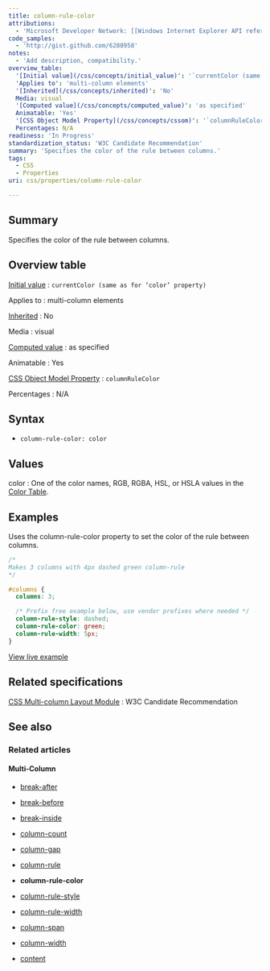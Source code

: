 ```yaml
---
title: column-rule-color
attributions:
  - 'Microsoft Developer Network: [[Windows Internet Explorer API reference](http://msdn.microsoft.com/en-us/library/ie/hh828809%28v=vs.85%29.aspx) Article]'
code_samples:
  - 'http://gist.github.com/6288958'
notes:
  - 'Add description, compatibility.'
overview_table:
  '[Initial value](/css/concepts/initial_value)': '`currentColor (same as for ‘color’ property)`'
  'Applies to': 'multi-column elements'
  '[Inherited](/css/concepts/inherited)': 'No'
  Media: visual
  '[Computed value](/css/concepts/computed_value)': 'as specified'
  Animatable: 'Yes'
  '[CSS Object Model Property](/css/concepts/cssom)': '`columnRuleColor`'
  Percentages: N/A
readiness: 'In Progress'
standardization_status: 'W3C Candidate Recommendation'
summary: 'Specifies the color of the rule between columns.'
tags:
  - CSS
  - Properties
uri: css/properties/column-rule-color

---
```

## <span>Summary</span>

Specifies the color of the rule between columns.

## <span>Overview table</span>

[Initial value](/css/concepts/initial_value)
:   `currentColor (same as for ‘color’ property)`

Applies to
:   multi-column elements

[Inherited](/css/concepts/inherited)
:   No

Media
:   visual

[Computed value](/css/concepts/computed_value)
:   as specified

Animatable
:   Yes

[CSS Object Model Property](/css/concepts/cssom)
:   `columnRuleColor`

Percentages
:   N/A

## <span>Syntax</span>

-   `column-rule-color: color`

## <span>Values</span>

color
:   One of the color names, RGB, RGBA, HSL, or HSLA values in the [Color Table](/css/color/color_table).

## <span>Examples</span>

Uses the column-rule-color property to set the color of the rule between columns.

``` css
/*
Makes 3 columns with 4px dashed green column-rule
*/

#columns {
  columns: 3;

  /* Prefix free example below, use vendor prefixes where needed */
  column-rule-style: dashed;
  column-rule-color: green;
  column-rule-width: 5px;
}
```

[View live example](http://code.webplatform.org/gist/6288958)

## <span>Related specifications</span>

[CSS Multi-column Layout Module](http://www.w3.org/TR/css3-multicol/)
:   W3C Candidate Recommendation

## <span>See also</span>

### <span>Related articles</span>

#### <span>Multi-Column</span>

-   [break-after](/css/properties/break-after)

-   [break-before](/css/properties/break-before)

-   [break-inside](/css/properties/break-inside)

-   [column-count](/css/properties/column-count)

-   [column-gap](/css/properties/column-gap)

-   [column-rule](/css/properties/column-rule)

-   **column-rule-color**

-   [column-rule-style](/css/properties/column-rule-style)

-   [column-rule-width](/css/properties/column-rule-width)

-   [column-span](/css/properties/column-span)

-   [column-width](/css/properties/column-width)

-   [content](/css/properties/content)
